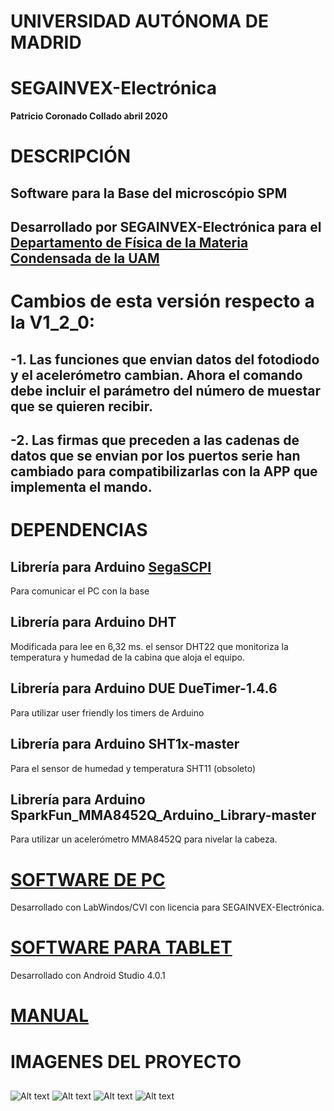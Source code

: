 # UNIVERSIDAD AUTÓNOMA DE MADRID
# SEGAINVEX-Electrónica
**Patricio Coronado Collado abril 2020**
# DESCRIPCIÓN
## Software para la Base del microscópio SPM 
## Desarrollado por SEGAINVEX-Electrónica para el [Departamento de Física de la Materia Condensada de la UAM](https://www.fmc.uam.es/research/nano-spm-lab/)

# Cambios de esta versión respecto a la V1_2_0:
## -1. Las funciones que envian datos del fotodiodo y el acelerómetro cambian. Ahora el comando debe incluir el parámetro del número de muestar que se quieren recibir.
## -2. Las firmas que preceden a las cadenas de datos que se envian por los puertos serie han cambiado para compatibilizarlas con la APP que implementa el mando.    


## 
# DEPENDENCIAS

## Librería para Arduino [SegaSCPI](https://github.com/PatricioCoronado/SegaSCPI)

 Para comunicar el PC con la base
## Librería para Arduino DHT

Modificada para lee en 6,32 ms. el sensor DHT22 que monitoriza la temperatura y humedad de la cabina que aloja el equipo.
## Librería para Arduino DUE DueTimer-1.4.6

Para utilizar user friendly los timers de Arduino 
## Librería para Arduino SHT1x-master

Para el sensor de humedad y temperatura SHT11 (obsoleto)
## Librería para Arduino SparkFun_MMA8452Q_Arduino_Library-master
Para utilizar un acelerómetro MMA8452Q para nivelar la cabeza.

# [SOFTWARE DE PC](https://github.com/PatricioCoronado/Base-SPM-CVI)
Desarrollado con LabWindos/CVI con licencia para SEGAINVEX-Electrónica.

# [SOFTWARE PARA TABLET](https://github.com/PatricioCoronado/Base-SPM-tablet)
Desarrollado con Android Studio 4.0.1

# [MANUAL](https://github.com/PatricioCoronado/Base-SPM-Arduino-DUE/blob/V1_1_2/ficheros/Manual.pdf)
## 
# IMAGENES DEL PROYECTO
##
![Alt text](https://github.com/PatricioCoronado/Base-SPM-Arduino-DUE-V1.2/blob/version_1_2/ficheros/imagen1.png "Optional title")
![Alt text](https://github.com/PatricioCoronado/Base-SPM-Arduino-DUE-V1.2/blob/version_1_2/ficheros/imagen2.png "Optional title")
![Alt text](https://github.com/PatricioCoronado/Base-SPM-Arduino-DUE-V1.2/blob/version_1_2/ficheros/imagen4.png "Optional title")
![Alt text](https://github.com/PatricioCoronado/Base-SPM-Arduino-DUE-V1.2/blob/version_1_2/ficheros/imagen3.png "Optional title")

